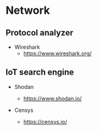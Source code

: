 # Network

## Protocol analyzer

- Wireshark
    - https://www.wireshark.org/

## IoT search engine

- Shodan
    - https://www.shodan.io/

- Censys
    - https://censys.io/